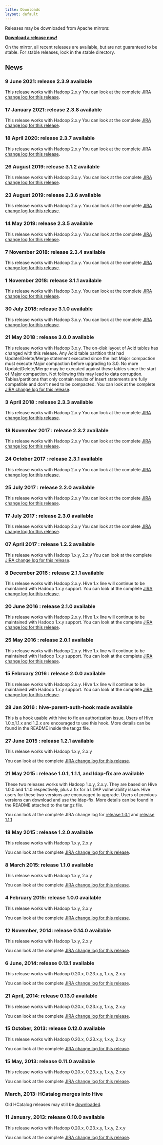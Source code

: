 ```yaml
---
title: Downloads
layout: default
---
```


<!---
  Licensed to the Apache Software Foundation (ASF) under one
  or more contributor license agreements.  See the NOTICE file
  distributed with this work for additional information
  regarding copyright ownership.  The ASF licenses this file
  to you under the Apache License, Version 2.0 (the
  "License"); you may not use this file except in compliance
  with the License.  You may obtain a copy of the License at

  http://www.apache.org/licenses/LICENSE-2.0

  Unless required by applicable law or agreed to in writing,
  software distributed under the License is distributed on an
  "AS IS" BASIS, WITHOUT WARRANTIES OR CONDITIONS OF ANY
  KIND, either express or implied.  See the License for the
  specific language governing permissions and limitations
  under the License. -->

Releases may be downloaded from Apache mirrors:

__[Download a release now!][HIVE_DL]__


On the mirror, all recent releases are available, but are not
guaranteed to be stable. For stable releases, look in the stable
directory.


## News
### 9 June 2021: release 2.3.9 available
This release works with Hadoop 2.x.y
You can look at the complete [JIRA change log for this release][HIVE_2_3_9_CL].

### 17 January 2021: release 2.3.8 available
This release works with Hadoop 2.x.y
You can look at the complete [JIRA change log for this release][HIVE_2_3_8_CL].

### 18 April 2020: release 2.3.7 available
This release works with Hadoop 2.x.y
You can look at the complete [JIRA change log for this release][HIVE_2_3_7_CL].

### 26 August 2019: release 3.1.2 available
This release works with Hadoop 3.x.y.
You can look at the complete [JIRA change log for this release][HIVE_3_1_2_CL].

### 23 August 2019: release 2.3.6 available
This release works with Hadoop 2.x.y.
You can look at the complete [JIRA change log for this release][HIVE_2_3_6_CL].

### 14 May 2019: release 2.3.5 available
This release works with Hadoop 2.x.y.
You can look at the complete [JIRA change log for this release][HIVE_2_3_5_CL].

### 7 November 2018: release 2.3.4 available
This release works with Hadoop 2.x.y.
You can look at the complete [JIRA change log for this release][HIVE_2_3_4_CL].

### 1 November 2018: release 3.1.1 available
This release works with Hadoop 3.x.y.
You can look at the complete [JIRA change log for this release][HIVE_3_1_1_CL].

### 30 July 2018: release 3.1.0 available
This release works with Hadoop 3.x.y.
You can look at the complete [JIRA change log for this release][HIVE_3_1_0_CL].

### 21 May 2018 : release 3.0.0 available
This release works with Hadoop 3.x.y.
The on-disk layout of Acid tables has changed with this release. Any Acid table partition that had Update/Delete/Merge statement executed since the last Major compaction must execute Major compaction before upgrading to 3.0.  No more Update/Delete/Merge may be executed against these tables since the start of Major compaction.  Not following this may lead to data corruption.  Tables/partitions that only contain results of Insert statements are fully compatible and don't need to be compacted.
You can look at the complete [JIRA change log for this release][HIVE_3_0_0_CL].

### 3 April 2018 : release 2.3.3 available
This release works with Hadoop 2.x.y
You can look at the complete [JIRA change log for this release][HIVE_2_3_3_CL].

### 18 November 2017 : release 2.3.2 available
This release works with Hadoop 2.x.y
You can look at the complete [JIRA change log for this release][HIVE_2_3_2_CL].

### 24 October 2017 : release 2.3.1 available
This release works with Hadoop 2.x.y
You can look at the complete [JIRA change log for this release][HIVE_2_3_1_CL].

### 25 July 2017 : release 2.2.0 available
This release works with Hadoop 2.x.y
You can look at the complete [JIRA change log for this release][HIVE_2_2_0_CL].

### 17 July 2017 : release 2.3.0 available
This release works with Hadoop 2.x.y
You can look at the complete [JIRA change log for this release][HIVE_2_3_0_CL].

### 07 April 2017 : release 1.2.2 available
This release works with Hadoop 1.x.y, 2.x.y
You can look at the complete [JIRA change log for this release][HIVE_1_2_2_CL].

### 8 December 2016 : release 2.1.1 available
This release works with Hadoop 2.x.y.
Hive 1.x line will continue to be maintained with Hadoop 1.x.y support.
You can look at the complete [JIRA change log for this release][HIVE_2_1_1_CL].

### 20 June 2016 : release 2.1.0 available
This release works with Hadoop 2.x.y.
Hive 1.x line will continue to be maintained with Hadoop 1.x.y support.
You can look at the complete [JIRA change log for this release][HIVE_2_1_0_CL].

### 25 May 2016 : release 2.0.1 available
This release works with Hadoop 2.x.y.
Hive 1.x line will continue to be maintained with Hadoop 1.x.y support.
You can look at the complete [JIRA change log for this release][HIVE_2_0_1_CL].

### 15 February 2016 : release 2.0.0 available
This release works with Hadoop 2.x.y.
Hive 1.x line will continue to be maintained with Hadoop 1.x.y support.
You can look at the complete [JIRA change log for this release][HIVE_2_0_0_CL].

### 28 Jan 2016 : hive-parent-auth-hook made available
This is a hook usable with hive to fix an authorization issue. Users
of Hive 1.0.x,1.1.x and 1.2.x are encouraged to use this hook. More
details can be found in the README inside the tar.gz file.

### 27 June 2015 : release 1.2.1 available
This release works with Hadoop 1.x.y, 2.x.y

You can look at the complete [JIRA change log for this release][HIVE_1_2_1_CL].

### 21 May 2015 : release 1.0.1, 1.1.1, and ldap-fix are available
These two releases works with Hadoop 1.x.y, 2.x.y. They are based on
Hive 1.0.0 and 1.1.0 respectively, plus a fix for a LDAP vulnerability issue.
Hive users for these two versions are encouraged to upgrade. Users
of previous versions can download and use the ldap-fix.
More details can be found in the README attached to the tar.gz file.

You can look at the complete JIRA change log for [release 1.0.1][HIVE_1_0_1_CL]
and [release 1.1.1][HIVE_1_1_1_CL]

### 18 May 2015 : release 1.2.0 available
This release works with Hadoop 1.x.y, 2.x.y

You can look at the complete [JIRA change log for this release][HIVE_1_2_0_CL].

### 8 March 2015: release 1.1.0 available
This release works with Hadoop 1.x.y, 2.x.y

You can look at the complete [JIRA change log for this release][HIVE_1_1_0_CL].

### 4 February 2015: release 1.0.0 available
This release works with Hadoop 1.x.y, 2.x.y

You can look at the complete [JIRA change log for this release][HIVE_1_0_0_CL].

### 12 November, 2014: release 0.14.0 available
This release works with Hadoop 1.x.y, 2.x.y

You can look at the complete [JIRA change log for this release][HIVE_14_CL].

### 6 June, 2014: release 0.13.1 available
This release works with Hadoop 0.20.x, 0.23.x.y, 1.x.y, 2.x.y

You can look at the complete [JIRA change log for this release][HIVE_13_1_CL].

### 21 April, 2014: release 0.13.0 available
This release  works with Hadoop 0.20.x, 0.23.x.y, 1.x.y, 2.x.y

You can look at the complete [JIRA change log for this release][HIVE_13_CL].

### 15 October, 2013: release 0.12.0 available
This release  works with Hadoop 0.20.x, 0.23.x.y, 1.x.y, 2.x.y

You can look at the complete [JIRA change log for this release][HIVE_12_CL].

### 15 May, 2013: release 0.11.0 available
This release  works with Hadoop 0.20.x, 0.23.x.y, 1.x.y, 2.x.y

You can look at the complete [JIRA change log for this release][HIVE_11_CL].

### March, 2013: HCatalog merges into Hive
Old HCatalog releases may still be [downloaded][HCAT_DL].

### 11 January, 2013: release 0.10.0 available
This release  works with Hadoop 0.20.x, 0.23.x.y, 1.x.y, 2.x.y

You can look at the complete [JIRA change log for this release][HIVE_10_CL].

[HIVE_DL]: http://www.apache.org/dyn/closer.cgi/hive/
[HIVE_3_1_2_CL]: https://issues.apache.org/jira/secure/ReleaseNote.jspa?version=12344397&styleName=Html&projectId=12310843
[HIVE_2_3_9_CL]: https://issues.apache.org/jira/secure/ReleaseNote.jspa?version=12350009&styleName=Text&projectId=12310843
[HIVE_2_3_8_CL]: https://issues.apache.org/jira/secure/ReleaseNote.jspa?version=12349428&styleName=Text&projectId=12310843
[HIVE_2_3_7_CL]: https://issues.apache.org/jira/secure/ReleaseNote.jspa?version=12346056&styleName=Text&projectId=12310843
[HIVE_2_3_6_CL]: https://issues.apache.org/jira/secure/ReleaseNote.jspa?version=12345603&styleName=Text&projectId=12310843
[HIVE_2_3_5_CL]: https://issues.apache.org/jira/secure/ReleaseNote.jspa?version=12345394&styleName=Text&projectId=12310843
[HIVE_2_3_4_CL]: https://issues.apache.org/jira/secure/ReleaseNote.jspa?version=12344319&styleName=Text&projectId=12310843
[HIVE_3_1_1_CL]: https://issues.apache.org/jira/secure/ReleaseNote.jspa?version=12344240&styleName=Text&projectId=12310843
[HIVE_3_1_0_CL]: https://issues.apache.org/jira/secure/ReleaseNote.jspa?version=12343014&styleName=Text&projectId=12310843
[HIVE_3_0_0_CL]: https://issues.apache.org/jira/secure/ReleaseNote.jspa?version=12340268&styleName=Text&projectId=12310843
[HIVE_2_3_3_CL]: https://issues.apache.org/jira/secure/ReleaseNote.jspa?version=12342162&styleName=Text&projectId=12310843
[HIVE_2_3_2_CL]: https://issues.apache.org/jira/secure/ReleaseNote.jspa?version=12342053&styleName=Text&projectId=12310843
[HIVE_2_3_1_CL]: https://issues.apache.org/jira/secure/ReleaseNote.jspa?version=12341418&styleName=Text&projectId=12310843
[HIVE_2_2_0_CL]: https://issues.apache.org/jira/secure/ReleaseNote.jspa?version=12335837&styleName=Text&projectId=12310843
[HIVE_2_3_0_CL]: https://issues.apache.org/jira/secure/ReleaseNote.jspa?version=12340269&styleName=Text&projectId=12310843
[HIVE_2_1_1_CL]: https://issues.apache.org/jira/secure/ReleaseNote.jspa?version=12335838&styleName=Text&projectId=12310843
[HIVE_2_1_0_CL]: https://issues.apache.org/jira/secure/ReleaseNote.jspa?version=12334255&styleName=Text&projectId=12310843
[HIVE_2_0_1_CL]: https://issues.apache.org/jira/secure/ReleaseNote.jspa?version=12334886&styleName=Text&projectId=12310843
[HIVE_2_0_0_CL]: https://issues.apache.org/jira/secure/ReleaseNote.jspa?version=12332641&styleName=Text&projectId=12310843
[HIVE_1_2_1_CL]: https://issues.apache.org/jira/secure/ReleaseNote.jspa?version=12332384&styleName=Text&projectId=12310843
[HIVE_1_2_2_CL]:https://issues.apache.org/jira/secure/ReleaseNote.jspa?version=12332952&styleName=Text&projectId=12310843
[HIVE_1_1_1_CL]: https://issues.apache.org/jira/secure/ReleaseNote.jspa?version=12329557&styleName=Text&projectId=12310843
[HIVE_1_0_1_CL]: https://issues.apache.org/jira/secure/ReleaseNote.jspa?version=12329444&styleName=Text&projectId=12310843
[HIVE_1_2_0_CL]: https://issues.apache.org/jira/secure/ReleaseNote.jspa?version=12329345&styleName=Text&projectId=12310843
[HIVE_1_1_0_CL]: https://issues.apache.org/jira/secure/ReleaseNote.jspa?projectId=12310843&styleName=Text&version=12329363
[HIVE_1_0_0_CL]: https://issues.apache.org/jira/secure/ReleaseNote.jspa?version=12329278&styleName=Text&projectId=12310843
[HIVE_14_CL]: https://issues.apache.org/jira/secure/ReleaseNote.jspa?version=12326450&styleName=Text&projectId=12310843
[HIVE_13_1_CL]: https://issues.apache.org/jira/secure/ReleaseNote.jspa?version=12326829&styleName=Text&projectId=12310843
[HIVE_13_CL]: https://issues.apache.org/jira/secure/ReleaseNote.jspa?version=12324986&styleName=Text&projectId=12310843
[HIVE_12_CL]: https://issues.apache.org/jira/secure/ReleaseNote.jspa?version=12324312&styleName=Text&projectId=12310843
[HIVE_11_CL]: https://issues.apache.org/jira/secure/ReleaseNote.jspa?version=12323587&styleName=Text&projectId=12310843
[HCAT_DL]: /hcatalog_downloads.html
[HIVE_10_CL]: https://issues.apache.org/jira/secure/ReleaseNote.jspa?version=12320745&styleName=Text&projectId=12310843
